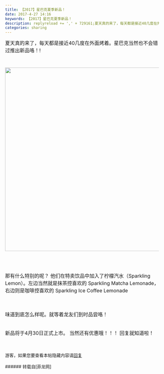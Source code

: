 ```yaml
---
title: 【2017】星巴克夏季新品！
date: 2017-4-27 14:16
keywords: 【2017】星巴克夏季新品！
description: replyreload += ',' + 729161;夏天真的来了，每天都是接近40几度在外面烤着。星巴克当然也不会错过推出新品咯！!那有什么特别的呢？ 他们在特卖饮品中加入了柠檬汽水（Sparkling Lemon）。左边当然就是抹茶控喜欢的 Sparkling Matcha Lemonade， 右边则是咖啡控喜欢的 Sparkling Ice Coffee Lemonade味道到底怎么样呢。就等着龙友们到时品尝咯！ 新品将于4月30日正式上市。 当然还有优惠哦！！！ 回复就知道啦！游客，如果您要查看本帖隐藏内容请回复
categories: sharing
---
```

<td class="t_f" id="postmessage_729161">

<script type="6fb31e21d6e83341f5a040af-text/javascript">replyreload += ',' + 729161;</script><font size="3">夏天真的来了，每天都是接近40几度在外面烤着。星巴克当然也不会错过推出新品咯！!</font><font size="3"><br/>
</font><br/>

<img aid="538534" class="zoom" data-cf-modified-6fb31e21d6e83341f5a040af-="" file="data/attachment/forum/201704/27/125232cwr4wryyf7c34cs3.gif" id="aimg_538534" inpost="1" onclick="" onmouseover="" src="http://www.flw.ph/data/attachment/forum/201704/27/125232cwr4wryyf7c34cs3.gif" width="600" zoomfile="data/attachment/forum/201704/27/125232cwr4wryyf7c34cs3.gif"/>


<font size="3"><br/>
</font><br/>
<br/>
<font size="3">那有什么特别的呢？ 他们在特卖饮品中加入了柠檬汽水（Sparkling Lemon）。左边当然就是抹茶控喜欢的 Sparkling Matcha Lemonade， 右边则是咖啡控喜欢的 Sparkling Ice Coffee Lemonade</font><br/>
<br/>
<font size="3"><br/>
</font><br/>
<font size="3">味道到底怎么样呢。就等着龙友们到时品尝咯！ </font><br/>
<font size="3"><br/>
</font><br/>
<font size="3">新品将于4月30日正式上市。 当然还有优惠哦！！！ 回复就知道啦！</font><br/>
<font size="3"><br/>
</font><br/>
<div class="locked">游客，如果您要查看本帖隐藏内容请<a data-cf-modified-6fb31e21d6e83341f5a040af-="" href="forum.php?mod=post&amp;action=reply&amp;fid=47&amp;tid=207201" onclick="if (!window.__cfRLUnblockHandlers) return false; showWindow('reply', this.href)">回复</a></div><br/>
</td>
###### 转载自[菲龙网]